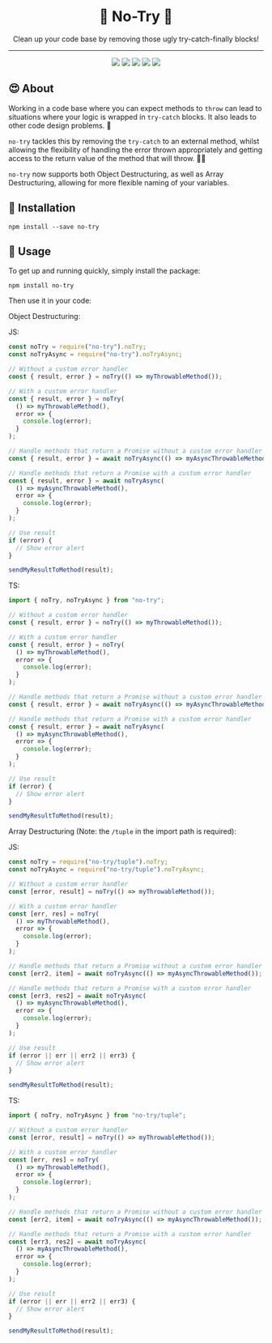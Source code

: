 <h1 align="center">🚀 No-Try 🚀</h1>
<p align="center">Clean up your code base by removing those ugly try-catch-finally blocks!</p>

---

<p align="center">
  <a href="https://www.npmjs.com/package/no-try"><img src="https://img.shields.io/badge/npm-no--try-brightgreen.svg" /></a>
  <a href="https://www.npmjs.com/package/no-try"><img src="https://img.shields.io/npm/v/no-try.svg" /></a>
  <a href="https://www.npmjs.com/package/no-try"><img src="https://img.shields.io/npm/dt/no-try.svg" /></a>
  <a href="https://www.npmjs.com/package/no-try"><img src="https://img.shields.io/travis/coly010/notry.svg" /></a>
  <a href="https://www.npmjs.com/package/no-try"><img src="https://img.shields.io/npm/l/no-try.svg" /></a>
</p>

## 😍 About

Working in a code base where you can expect methods to `throw` can lead to situations where your logic is wrapped in `try-catch` blocks. It also leads to other code design problems. 🤢

`no-try` tackles this by removing the `try-catch` to an external method, whilst allowing the flexibility of handling the error thrown appropriately and getting access to the return value of the method that will throw. 🤘🤘

`no-try` now supports both Object Destructuring, as well as Array Destructuring, allowing for more flexible naming of your variables.

## 🔧 Installation

`npm install --save no-try`

## 🎸 Usage

To get up and running quickly, simply install the package:

`npm install no-try`

Then use it in your code:

Object Destructuring:

JS:

```js
const noTry = require("no-try").noTry;
const noTryAsync = require("no-try").noTryAsync;

// Without a custom error handler
const { result, error } = noTry(() => myThrowableMethod());

// With a custom error handler
const { result, error } = noTry(
  () => myThrowableMethod(),
  error => {
    console.log(error);
  }
);

// Handle methods that return a Promise without a custom error handler
const { result, error } = await noTryAsync(() => myAsyncThrowableMethod());

// Handle methods that return a Promise with a custom error handler
const { result, error } = await noTryAsync(
  () => myAsyncThrowableMethod(),
  error => {
    console.log(error);
  }
);

// Use result
if (error) {
  // Show error alert
}

sendMyResultToMethod(result);
```

TS:

```ts
import { noTry, noTryAsync } from "no-try";

// Without a custom error handler
const { result, error } = noTry(() => myThrowableMethod());

// With a custom error handler
const { result, error } = noTry(
  () => myThrowableMethod(),
  error => {
    console.log(error);
  }
);

// Handle methods that return a Promise without a custom error handler
const { result, error } = await noTryAsync(() => myAsyncThrowableMethod());

// Handle methods that return a Promise with a custom error handler
const { result, error } = await noTryAsync(
  () => myAsyncThrowableMethod(),
  error => {
    console.log(error);
  }
);

// Use result
if (error) {
  // Show error alert
}

sendMyResultToMethod(result);
```

Array Destructuring (Note: the `/tuple` in the import path is required):

JS:

```js
const noTry = require("no-try/tuple").noTry;
const noTryAsync = require("no-try/tuple").noTryAsync;

// Without a custom error handler
const [error, result] = noTry(() => myThrowableMethod());

// With a custom error handler
const [err, res] = noTry(
  () => myThrowableMethod(),
  error => {
    console.log(error);
  }
);

// Handle methods that return a Promise without a custom error handler
const [err2, item] = await noTryAsync(() => myAsyncThrowableMethod());

// Handle methods that return a Promise with a custom error handler
const [err3, res2] = await noTryAsync(
  () => myAsyncThrowableMethod(),
  error => {
    console.log(error);
  }
);

// Use result
if (error || err || err2 || err3) {
  // Show error alert
}

sendMyResultToMethod(result);
```

TS:

```ts
import { noTry, noTryAsync } from "no-try/tuple";

// Without a custom error handler
const [error, result] = noTry(() => myThrowableMethod());

// With a custom error handler
const [err, res] = noTry(
  () => myThrowableMethod(),
  error => {
    console.log(error);
  }
);

// Handle methods that return a Promise without a custom error handler
const [err2, item] = await noTryAsync(() => myAsyncThrowableMethod());

// Handle methods that return a Promise with a custom error handler
const [err3, res2] = await noTryAsync(
  () => myAsyncThrowableMethod(),
  error => {
    console.log(error);
  }
);

// Use result
if (error || err || err2 || err3) {
  // Show error alert
}

sendMyResultToMethod(result);
```
